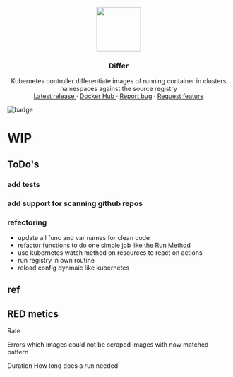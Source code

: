 <p align="center">
  <a href="https://github.com/fwiedmann/differ">
    <img src="images/differ_logo.png" width=100 height=100>
  </a>

  <h3 align="center">Differ</h3>

  <p align="center">
     Kubernetes controller differentiate images of running container in clusters namespaces against the source registry 
    <br>
    <a href="https://github.com/fwiedmann/differ/releases/latest">Latest release </a>
    ·
        <a href="https://hub.docker.com/r/wiedmannfelix/differ">Docker Hub </a>
    ·
    <a href="https://github.com/fwiedmann/differ/issues/new?template=bug.md">Report bug</a>
    ·
    <a href="https://github.com/fwiedmann/differ/issues/new?template=feature.md&labels=feature">Request feature</a>
  </p>
</p>

  ![badge](https://action-badges.now.sh/fwiedmann/differ)

# WIP

## ToDo's

### add tests

### add support for scanning github repos

### refectoring

- update all func and var names for clean code
- refactor functions to do one simple job like the Run Method
- use kubernetes watch method on resources to react on actions
- run registry in own routine
- reload config dynmaic like kubernetes


## ref



## RED metics

Rate

Errors
which images could not be scraped
images with now matched pattern

Duration
How long does a run needed